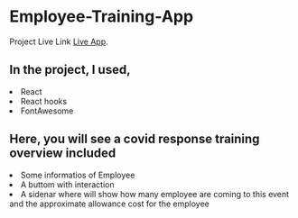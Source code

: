 # Employee-Training-App

Project Live Link [Live App](https://employee-training-app.netlify.app/).


## In the project, I used,
<li>React</li>
<li>React hooks</li>
<li>FontAwesome</li>

## Here, you will see a covid response training overview included
<li>Some informatios of Employee</li>
<li>A buttom with interaction</li>
<li>A sidenar where will show how many employee are coming to this event and the approximate allowance cost for the employee</li>
